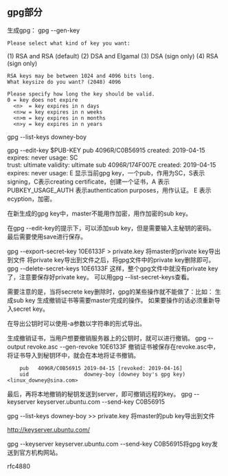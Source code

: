 ## gpg部分
生成gpg：
gpg --gen-key

	Please select what kind of key you want:
   (1) RSA and RSA (default)
   (2) DSA and Elgamal
   (3) DSA (sign only)
   (4) RSA (sign only)

	RSA keys may be between 1024 and 4096 bits long.
	What keysize do you want? (2048) 4096

	Please specify how long the key should be valid.
    0 = key does not expire
      <n>  = key expires in n days
      <n>w = key expires in n weeks
      <n>m = key expires in n months
      <n>y = key expires in n years

gpg --list-keys downey-boy

gpg --edit-key $PUB-KEY
	pub  4096R/C0B56915  created: 2019-04-15  expires: never       usage: SC  
						trust: ultimate      validity: ultimate
	sub  4096R/174F007E  created: 2019-04-15  expires: never       usage: E
显示当前gpg key，一个pub，作用为SC，S表示signing，C表示creating certificate，创建一个证书，A 表示 PUBKEY_USAGE_AUTH 表示authentication purposes，用作认证。
E 表示ecyption，加密。

在新生成的gpg key中，master不能用作加密，用作加密的sub key。  

在gpg --edit-key的提示下，可以添加sub key，但是需要输入主秘钥的密码。  
最后需要使用save进行保存。  

gpg --export-secret-key 10E6133F > private.key
将master的private key导出到文件
将private key导出到文件之后，将gpg文件中的private key删除即可。
gpg --delete-secret-keys 10E6133F
这样，整个gpg文件中就没有private key了，注意要保存好private key。
可以用gpg --list-secret-keys查看。

需要注意的是，当将secrete key删除时，gpg的某些操作就不能做了：比如：
生成sub key
生成撤销证书等需要master完成的操作。
如果要操作的话必须重新导入secret key。


在导出公钥时可以使用-a参数以字符串的形式导出。  

生成撤销证书，当用户想要撤销服务器上的公钥时，就可以进行撤销。
gpg --output revoke.asc --gen-revoke 10E6133F
撤销证书被保存在revoke.asc中，将证书导入到秘钥环中，就会在本地将证书撤销。

        pub   4096R/C0B56915 2019-04-15 [revoked: 2019-04-16]
        uid                  downey-boy (downey boy's gpg key) <linux_downey@sina.com>
最后，再将本地撤销的秘钥发送到server，即可撤销远程的key。
gpg --keyserver keyserver.ubuntu.com --send-key C0B56915

gpg --list-keys downey-boy  >> private.key
将master的pub key导出到文件



http://keyserver.ubuntu.com/

gpg --keyserver keyserver.ubuntu.com --send-key C0B56915将gpg key发送到官方机构网站。


rfc4880

